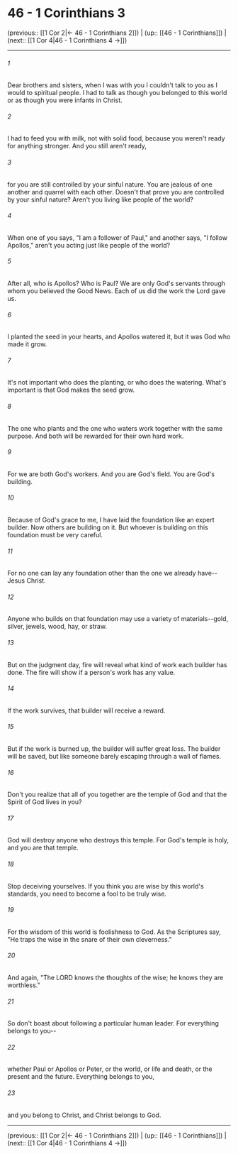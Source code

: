 # 46 - 1 Corinthians 3

(previous:: [[1 Cor 2|← 46 - 1 Corinthians 2]]) | (up:: [[46 - 1 Corinthians]]) | (next:: [[1 Cor 4|46 - 1 Corinthians 4 →]])

***


###### 1 
Dear brothers and sisters, when I was with you I couldn't talk to you as I would to spiritual people. I had to talk as though you belonged to this world or as though you were infants in Christ. 

###### 2 
I had to feed you with milk, not with solid food, because you weren't ready for anything stronger. And you still aren't ready, 

###### 3 
for you are still controlled by your sinful nature. You are jealous of one another and quarrel with each other. Doesn't that prove you are controlled by your sinful nature? Aren't you living like people of the world? 

###### 4 
When one of you says, "I am a follower of Paul," and another says, "I follow Apollos," aren't you acting just like people of the world? 

###### 5 
After all, who is Apollos? Who is Paul? We are only God's servants through whom you believed the Good News. Each of us did the work the Lord gave us. 

###### 6 
I planted the seed in your hearts, and Apollos watered it, but it was God who made it grow. 

###### 7 
It's not important who does the planting, or who does the watering. What's important is that God makes the seed grow. 

###### 8 
The one who plants and the one who waters work together with the same purpose. And both will be rewarded for their own hard work. 

###### 9 
For we are both God's workers. And you are God's field. You are God's building. 

###### 10 
Because of God's grace to me, I have laid the foundation like an expert builder. Now others are building on it. But whoever is building on this foundation must be very careful. 

###### 11 
For no one can lay any foundation other than the one we already have--Jesus Christ. 

###### 12 
Anyone who builds on that foundation may use a variety of materials--gold, silver, jewels, wood, hay, or straw. 

###### 13 
But on the judgment day, fire will reveal what kind of work each builder has done. The fire will show if a person's work has any value. 

###### 14 
If the work survives, that builder will receive a reward. 

###### 15 
But if the work is burned up, the builder will suffer great loss. The builder will be saved, but like someone barely escaping through a wall of flames. 

###### 16 
Don't you realize that all of you together are the temple of God and that the Spirit of God lives in you? 

###### 17 
God will destroy anyone who destroys this temple. For God's temple is holy, and you are that temple. 

###### 18 
Stop deceiving yourselves. If you think you are wise by this world's standards, you need to become a fool to be truly wise. 

###### 19 
For the wisdom of this world is foolishness to God. As the Scriptures say, "He traps the wise in the snare of their own cleverness." 

###### 20 
And again, "The LORD knows the thoughts of the wise; he knows they are worthless." 

###### 21 
So don't boast about following a particular human leader. For everything belongs to you-- 

###### 22 
whether Paul or Apollos or Peter, or the world, or life and death, or the present and the future. Everything belongs to you, 

###### 23 
and you belong to Christ, and Christ belongs to God.

***

(previous:: [[1 Cor 2|← 46 - 1 Corinthians 2]]) | (up:: [[46 - 1 Corinthians]]) | (next:: [[1 Cor 4|46 - 1 Corinthians 4 →]])

